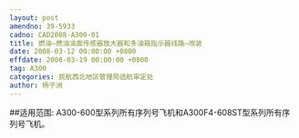 ```yaml
---
layout: post
amendno: 39-5933
cadno: CAD2008-A300-01
title: 燃油—燃油油面传感器放大器和多油箱指示器线路—改装
date: 2008-03-12 00:00:00 +0800
effdate: 2008-03-19 00:00:00 +0800
tag: A300
categories: 民航西北地区管理局适航审定处
author: 杨子洲
---
```


##适用范围:
A300-600型系列所有序列号飞机和A300F4-608ST型系列所有序列号飞机。

